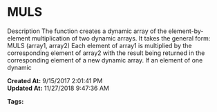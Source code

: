 # MULS

Description The function creates a dynamic array of the element-by-element multiplication of two dynamic arrays. It takes the general form:  MULS (array1, array2) Each element of array1 is multiplied by the corresponding element of array2 with the result being returned in the corresponding element of a new dynamic array. If an element of one dynamic  

**Created At:** 9/15/2017 2:01:41 PM  
**Updated At:** 11/27/2018 9:47:36 AM  

**Tags:**
<badge text='mathematical operations' vertical='middle' />
<badge text='dynamic arrays' vertical='middle' />

